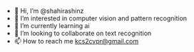 - 👋 Hi, I’m @shahirashinz
- 👀 I’m interested in computer vision and pattern recognition
- 🌱 I’m currently learning ai 
- 💞️ I’m looking to collaborate on text recognition
- 📫 How to reach me kcs2cvpr@gmail.com

<!---
shahirashinz/shahirashinz is a ✨ special ✨ repository because its `README.md` (this file) appears on your GitHub profile.
You can click the Preview link to take a look at your changes.
--->
